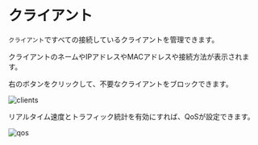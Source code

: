 # クライアント

`クライアント`ですべての接続しているクライアントを管理できます。

クライアントのネームやIPアドレスやMACアドレスや接続方法が表示されます。

右のボタンをクリックして、不要なクライアントをブロックできます。

![clients](https://static.gl-inet.com/docs/jp/3/setup/mini_router/client/クライアント.png)

リアルタイム速度とトラフィック統計を有効にすれば、QoSが設定できます。

![qos](https://static.gl-inet.com/docs/jp/3/setup/mini_router/client/qos.png)